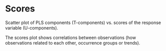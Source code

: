 <!-- TITLE: Scores -->
<!-- SUBTITLE: -->

# Scores

Scatter plot of PLS components (T-components) vs. scores of the response variable (U-components).

The scores plot shows correlations between observations (how observations related to each other, 
occurrence groups or trends).
